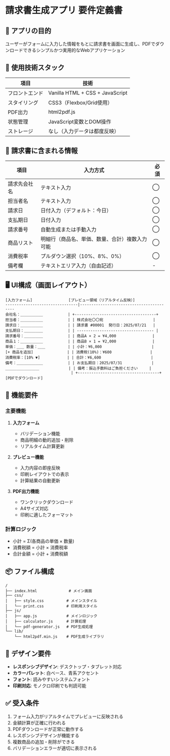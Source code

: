 # 請求書生成アプリ 要件定義書

## 🎯 アプリの目的
ユーザーがフォームに入力した情報をもとに請求書を画面に生成し、PDFでダウンロードできるシンプルかつ実用的なWebアプリケーション

## 🧩 使用技術スタック
| 項目 | 技術 |
|------|------|
| フロントエンド | Vanilla HTML + CSS + JavaScript |
| スタイリング | CSS3（Flexbox/Grid使用） |
| PDF出力 | html2pdf.js |
| 状態管理 | JavaScript変数とDOM操作 |
| ストレージ | なし（入力データは都度反映） |

## 📄 請求書に含まれる情報
| 項目 | 入力方式 | 必須 |
|------|----------|------|
| 請求先会社名 | テキスト入力 | ◯ |
| 担当者名 | テキスト入力 | ◯ |
| 請求日 | 日付入力（デフォルト：今日） | ◯ |
| 支払期日 | 日付入力 | ◯ |
| 請求番号 | 自動生成または手動入力 | ◯ |
| 商品リスト | 明細行（商品名、単価、数量、合計）複数入力可能 | ◯ |
| 消費税率 | プルダウン選択（10%、8%、0%） | ◯ |
| 備考欄 | テキストエリア入力（自由記述） | - |

## 🖥️ UI構成（画面レイアウト）
```
[入力フォーム]                [プレビュー領域（リアルタイム反映）]
--------------------------------|-----------------------------------------
会社名：＿＿＿＿＿＿           | +------------------------------------+
担当者：＿＿＿＿＿＿           | | 株式会社〇〇宛                      |
請求日：＿＿＿＿＿＿           | | 請求書 #00001  発行日：2025/07/21   |
支払期日：＿＿＿＿＿           | | ---------------------------------- |
請求番号：＿＿＿＿＿           | | 商品A × 2 = ¥4,000                |
商品１：＿＿＿＿＿＿           | | 商品B × 1 = ¥2,000                |
単価：＿＿ 数量：＿＿          | | 小計：¥6,000                      |
[+ 商品を追加]               | | 消費税(10%)：¥600                 |
消費税率：[10% ▼]            | | 合計：¥6,600                      |
備考：＿＿＿＿＿＿＿           | | お支払期日：2025/07/31             |
＿＿＿＿＿＿＿＿＿             | | 備考：振込手数料はご負担ください     |
                             | +------------------------------------+
[PDFでダウンロード]
```

## 🔧 機能要件

### 主要機能
1. **入力フォーム**
   - バリデーション機能
   - 商品明細の動的追加・削除
   - リアルタイム計算更新

2. **プレビュー機能**
   - 入力内容の即座反映
   - 印刷レイアウトでの表示
   - 計算結果の自動更新

3. **PDF出力機能**
   - ワンクリックダウンロード
   - A4サイズ対応
   - 印刷に適したフォーマット

### 計算ロジック
- 小計 = Σ(各商品の単価 × 数量)
- 消費税額 = 小計 × 消費税率
- 合計金額 = 小計 + 消費税額

## 📦 ファイル構成
```
/
├── index.html              # メイン画面
├── css/
│   ├── style.css          # メインスタイル
│   └── print.css          # 印刷用スタイル
├── js/
│   ├── app.js             # メインロジック
│   ├── calculator.js      # 計算処理
│   └── pdf-generator.js   # PDF生成処理
└── lib/
    └── html2pdf.min.js    # PDF生成ライブラリ
```

## 🎨 デザイン要件
- **レスポンシブデザイン**: デスクトップ・タブレット対応
- **カラーパレット**: 白ベース、青系アクセント
- **フォント**: 読みやすいシステムフォント
- **印刷対応**: モノクロ印刷でも判読可能

## ✅ 受入条件
1. フォーム入力がリアルタイムでプレビューに反映される
2. 金額計算が正確に行われる
3. PDFダウンロードが正常に動作する
4. レスポンシブデザインが機能する
5. 複数商品の追加・削除ができる
6. バリデーションエラーが適切に表示される